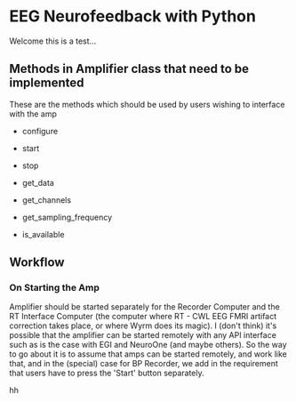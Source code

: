 # EEG Neurofeedback with Python


Welcome this is a test...





## Methods in Amplifier class that need to be implemented

These are the methods which should be used by users wishing to interface with the amp

- configure

- start

- stop

- get_data

- get_channels

- get_sampling_frequency

- is_available

## Workflow

### On Starting the Amp

Amplifier should be started separately for the Recorder Computer and the RT Interface Computer (the computer where RT - CWL EEG FMRI artifact correction takes place, or where Wyrm does its magic). I (don't think) it's possible that the amplifier can be started remotely with any API interface such as is the case with EGI and NeuroOne (and maybe others). So the way to go about it is to assume that amps can be started remotely, and work like that, and in the (special) case for BP Recorder, we add in the requirement that users have to press the 'Start' button separately.

hh

